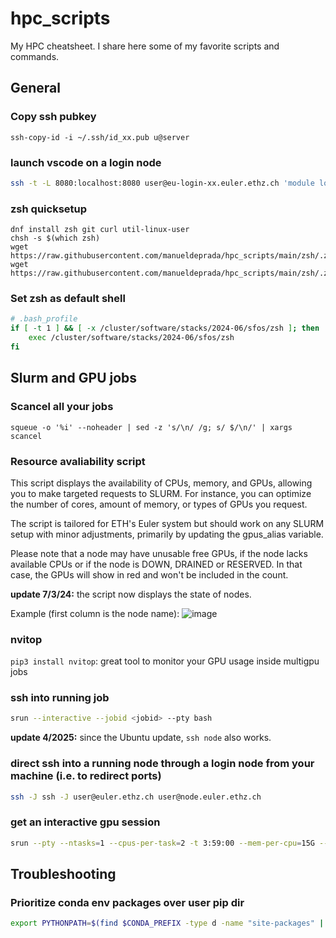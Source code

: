 # hpc_scripts
My HPC cheatsheet. I share here some of my favorite scripts and commands.

## General
### Copy ssh pubkey
`ssh-copy-id -i ~/.ssh/id_xx.pub u@server`

### launch vscode on a login node
```bash
ssh -t -L 8080:localhost:8080 user@eu-login-xx.euler.ethz.ch 'module load stack code-server/4.89.1 && code-server --bind-addr 0.0.0.0:8080'
```
### zsh quicksetup
```
dnf install zsh git curl util-linux-user
chsh -s $(which zsh)
wget https://raw.githubusercontent.com/manueldeprada/hpc_scripts/main/zsh/.zshrc
wget https://raw.githubusercontent.com/manueldeprada/hpc_scripts/main/zsh/.zsh_plugins.txt
```
### Set zsh as default shell
```bash
# .bash_profile
if [ -t 1 ] && [ -x /cluster/software/stacks/2024-06/sfos/zsh ]; then
    exec /cluster/software/stacks/2024-06/sfos/zsh
fi
```

## Slurm and GPU jobs
### Scancel all your jobs
`squeue -o '%i' --noheader | sed -z 's/\n/ /g; s/ $/\n/' | xargs scancel`

### Resource avaliability script
This script displays the availability of CPUs, memory, and GPUs, allowing you to make targeted requests to SLURM. For instance, you can optimize the number of cores, amount of memory, or types of GPUs you request.

The script is tailored for ETH's Euler system but should work on any SLURM setup with minor adjustments, primarily by updating the gpus_alias variable.

Please note that a node may have unusable free GPUs, if the node lacks available CPUs or if the node is DOWN, DRAINED or RESERVED. In that case, the GPUs will show in red and won't be included in the count.

**update 7/3/24:** the script now displays the state of nodes.

Example (first column is the node name):
![image](https://github.com/manueldeprada/hpc_scripts/assets/6536835/0dea520e-e7f0-480a-90dc-f0c9e2e0cad1)

### nvitop
`pip3 install nvitop`: great tool to monitor your GPU usage inside multigpu jobs

### ssh into running job
```bash
srun --interactive --jobid <jobid> --pty bash
```
**update 4/2025:** since the Ubuntu update, `ssh node` also works.
### direct ssh into a running node through a login node from your machine (i.e. to redirect ports)
```bash
ssh -J ssh -J user@euler.ethz.ch user@node.euler.ethz.ch
```
### get an interactive gpu session
```bash
srun --pty --ntasks=1 --cpus-per-task=2 -t 3:59:00 --mem-per-cpu=15G --gpus=1 --gres=gpumem:24g bash
```

## Troubleshooting
### Prioritize conda env packages over user pip dir
```bash
export PYTHONPATH=$(find $CONDA_PREFIX -type d -name "site-packages" | head -n 1)
```
